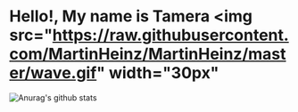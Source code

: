 # <strong>Hello!, My name is Tamera</strong> <img src="https://raw.githubusercontent.com/MartinHeinz/MartinHeinz/master/wave.gif" width="30px"

![Anurag's github stats](https://github-readme-stats.vercel.app/api?username=tamera-brown&show_icons=true&theme=material-palenight)
